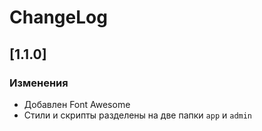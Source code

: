 # ChangeLog

## [1.1.0]

### Изменения

- Добавлен Font Awesome
- Стили и скрипты разделены на две папки `app` и `admin`